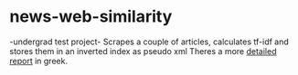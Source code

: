 # news-web-similarity
 -undergrad test project- Scrapes a couple of articles, calculates tf-idf and stores them in an inverted index as pseudo xml
 Theres a more [detailed report](report.pdf) in greek.
